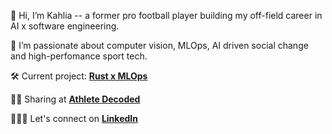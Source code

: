 👋 Hi, I’m Kahlia -- a former pro football player building my off-field career in AI x software engineering.

🧪 I’m passionate about computer vision, MLOps, AI driven social change and high-perfomance sport tech.

🛠️ Current project: **[Rust x MLOps](https://athletedecoded.com/rustfolio/)**

👩‍💻 Sharing at **[Athlete Decoded](https://athletedecoded.com/)**

🤵🏼‍♀️ Let's connect on **[LinkedIn](https://www.linkedin.com/in/kahliahogg/)**
